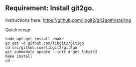 
Requirement: Install git2go.
----------------------------

Instructions here: https://github.com/libgit2/git2go#installing

Quick recap:

    sudo apt-get install cmake
    go get -d github.com/libgit2/git2go
    cd src/github.com/libgit2/git2go
    git submodule update --init # get libgit2
    make install
    cd -


